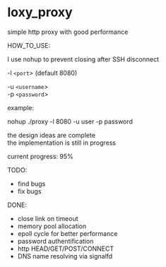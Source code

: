 # loxy_proxy
simple http proxy with good performance  

HOW_TO_USE:  

I use nohup to prevent closing after SSH disconnect  

-l `<port`>  (default 8080)  

-u `<username`>  
-p `<password`>  

example:  

nohup ./proxy -l 8080 -u user -p password  

the design ideas are complete  
the implementation is still in progress

current progress: 95%

TODO:

- find bugs
-  fix bugs

DONE:

- close link on timeout
- memory pool allocation
- epoll cycle for better performance
- password authentification
- http HEAD/GET/POST/CONNECT
- DNS name resolving via signalfd
